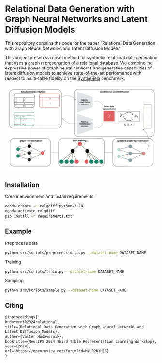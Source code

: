 Relational Data Generation with Graph Neural Networks and Latent Diffusion Models
==============================
This repository contains the code for the paper "Relational Data Generation with Graph Neural Networks and Latent Diffusion Models" 


This project presents a novel method for synthetic relational data generation that uses a graph representation of a relational database. We combine the expressive power of graph neural networks and generative capabilities of latent diffusion models to achieve state-of-the-art performance with respect to multi-table fidelity on the [SyntheRela](https://github.com/martinjurkovic/syntherela) benchmark.

<p align="center">
  <img src="images/pipeline.png" />
</p>


 

Installation
------------
Create environment and install requirements
```bash
conda create -n relgdiff python=3.10
conda activate relgdiff
pip install -r requirements.txt
```

Example
------------
Preprocess data
```bash
python src/scripts/preprocess_data.py --dataset-name DATASET_NAME
```
Training
```bash
python src/scripts/train.py --dataset-name DATASET_NAME
```
Sampling
```bash
python src/scripts/sample.py --dataset-name DATASET_NAME 
```

## Citing
```
@inproceedings{
hudovernik2024relational,
title={Relational Data Generation with Graph Neural Networks and Latent Diffusion Models},
author={Valter Hudovernik},
booktitle={NeurIPS 2024 Third Table Representation Learning Workshop},
year={2024},
url={https://openreview.net/forum?id=MNLR2NYN2Z}
}
```
